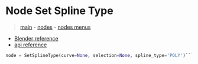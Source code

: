 # Node Set Spline Type

> [main](../structure.md) - [nodes](nodes.md) - [nodes menus](nodes_menus.md)

- [Blender reference](https://docs.blender.org/manual/en/latest/modeling/geometry_nodes/curve/set_spline_type.html)
 - [api reference]({node.blender_python_ref})

```python
node = SetSplineType(curve=None, selection=None, spline_type='POLY')```

